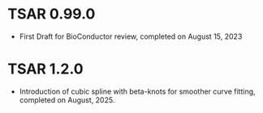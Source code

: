 # TSAR 0.99.0
- First Draft for BioConductor review, completed on August 15, 2023

# TSAR 1.2.0

- Introduction of cubic spline with beta-knots for smoother curve fitting, completed on August, 2025.